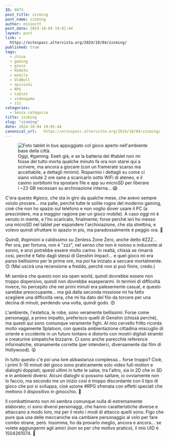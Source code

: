 ```yaml
---
ID: 9973
post_title: zzzming
post_name: zzzming
author: minioctt
post_date: 2024-10-04 19:01:44
layout: post
link: >
  https://octospacc.altervista.org/2024/10/04/zzzming/
published: true
tags:
  - china
  - gaming
  - gioco
  - MiHoYo
  - mobile
  - OldRoll
  - opinioni
  - RPG
  - tablet
  - videogame
  - zzz
categories:
  - Senza categoria
title: zzzming
slug: "zzzming"
date: 2024-10-04 19:01:44
canonical_url:   https://octospacc.altervista.org/2024/10/04/zzzming/
---
```

<!-- wp:image {"id":9970,"sizeSlug":"large","linkDestination":"none"} -->
<figure class="wp-block-image size-large"><img src="https://octospacc.github.io/microblog-mirror/assets/uploads/2024/10/202410041805557555442699675917154960-960x1279.jpg" alt="Foto tablet in bus appoggiato col gioco aperto nell'ambiente base della città." class="wp-image-9970"/><figcaption class="wp-element-caption">Oggi, #gaming. Eeeh già, e se la batteria del #tablet non mi fosse del tutto morta qualche minuto fa ora non starei qui a scrivere, ma ancora a giocare (con un framerate scarso ma accettabile, a dettagli minimi). Risparmio i dettagli su come ci siano volute 2 ore sane a scaricarlo sotto WiFi di ateneo, e il casino sorbitomi tra spostare file e app su microSD per liberare i ~22 GB necessari su archiviazione interna... 😱</figcaption></figure>
<!-- /wp:image -->

<!-- wp:paragraph -->
<p markdown="1"></p>
<!-- /wp:paragraph -->

<!-- wp:paragraph -->
<p markdown="1">C'era questo #gioco, che sta in giro da qualche mese, che avevo sempre voluto provare... ma palle, perché tutte le solite rogne del moderno gaming, cioè che non ho spazio sul telefono e non voglio dover usare il PC (a prescindere, ma a maggior ragione per un gioco mobile). A caso oggi mi è venuto in mente, e l'ho scaricato, finalmente; forse perché ieri ho messo una microSD nel tablet per espandere l'archiviazione, che sta strettina, e volevo quindi sfruttare lo spazio in più, ma paradossalmente è peggio ora. 🤭</p>
<!-- /wp:paragraph -->

<!-- wp:paragraph -->
<p markdown="1">Quindi, #opinioni a caldissimo su Zenless Zone Zero, anche detto #ZZZ... Per ora, per fortuna, non è "zzz", nel senso che non è noioso e inducente al sonno, e anzi potrebbe essere molto carino. In realtà, chissà se rimarrà così, perché è fatto dagli stessi di Genshin Impact... e quel gioco mi era parso bellissimo per le prime ore, ma poi ha iniziato a seccare mortalmente. 🙃 (Mai uscirà una recensione a freddo, perché non si può finire, credo.)</p>
<!-- /wp:paragraph -->

<!-- wp:paragraph -->
<p markdown="1">Mi sembra che questo non sia open world, quindi dovrebbe essere non troppo dispersivo, quindi non dovrebbe esasperarmi. In termini di difficoltà invece, ho percepito che nei primi minuti era palesemente casual, e questo sarebbe preoccupante... ma già dalla seconda missione mi ha fatto scegliere una difficoltà vera, che mi ha dato del filo da torcere per una decina di minuti, perdendo una volta, quindi godo. 😍</p>
<!-- /wp:paragraph -->

<!-- wp:paragraph -->
<p markdown="1">L'ambiente, l'estetica, le robe, sono veramente bellissimi. Forse come personaggi, a primo impatto, preferisco quelli di Genshin (chissà perché), ma questi qui sono comunque veramente fighi. Al mio cervello fritto ricorda molto vagamente Splatoon, con questa ambientazione cittadina miscuglio di oriente e occidente in un futuro lontano e distorto con mostri digitali strambi e creaturine simpatiche bizzarre. Ci sono anche parecchie reference informatiche, stranamente corrette (per intenderci, diversamente dai film di Hollywood). 😝</p>
<!-- /wp:paragraph -->

<!-- wp:paragraph -->
<p markdown="1">In tutto questo c'è poi una lore abbastanza complessa... forse troppo? Cioè, i primi 5-10 minuti del gioco sono praticamente solo video full-motion e dialoghi doppiati; questi ultimi in tutte le salse, tra l'altro, sia in 2D che in 3D e in ambienti diversi. Alcuni dialoghi si possono saltare, io ovviamente non lo faccio, ma secondo me un inizio così è troppo discordante con il tipo di gioco che poi si sviluppa, cioè azione #RPG sfrenata con effetti speciali che mettono il dispositivo in ginocchio. 🤥</p>
<!-- /wp:paragraph -->

<!-- wp:paragraph -->
<p markdown="1">Il combattimento non mi sembra comunque nulla di estremamente elaborato; ci sono diversi personaggi, che hanno caratteristiche diverse e attaccano a modo loro, ma per il resto i modi di attacco quelli sono. Figo che pure qua una delle meccaniche sia cambiare personaggio al volo per fare combo strane, però. Insomma, ho da provarlo meglio, ancora e ancora... se volete aggiungermi agli amici (non so per che motivo pratico), il mio UID è 1504261074. 🤯</p>
<!-- /wp:paragraph -->